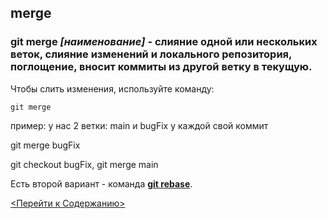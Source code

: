 ## merge

### **git merge *[наименование]*** - слияние одной или нескольких веток, слияние изменений и локального репозитория, поглощение, вносит коммиты из другой ветку в текущую.

Чтобы слить изменения, используйте команду:
```bash=
git merge
```
пример: у нас 2 ветки: main и bugFix у каждой свой коммит

git merge bugFix

git checkout bugFix, git merge main

Есть второй вариант - команда [**git rebase**](./rebase).

[<Перейти к Содержанию>](./readme.md)